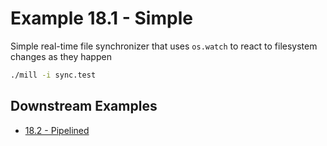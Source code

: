# Example 18.1 - Simple
Simple real-time file synchronizer that uses `os.watch` to react to filesystem
changes as they happen

```bash
./mill -i sync.test
```
## Downstream Examples

- [18.2 - Pipelined](https://github.com/handsonscala/handsonscala/tree/v1/examples/18.2%20-%20Pipelined)